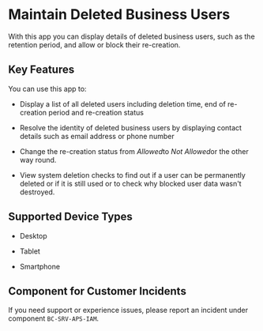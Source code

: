 <!-- loioa904bdd423264cd3bda2b78c36186c2e -->

# Maintain Deleted Business Users



With this app you can display details of deleted business users, such as the retention period, and allow or block their re-creation.



## Key Features

You can use this app to:



-   Display a list of all deleted users including deletion time, end of re-creation period and re-creation status

-   Resolve the identity of deleted business users by displaying contact details such as email address or phone number
-   Change the re-creation status from *Allowed*to *Not Allowed*or the other way round.

-   View system deletion checks to find out if a user can be permanently deleted or if it is still used or to check why blocked user data wasn't destroyed.






<a name="loioa904bdd423264cd3bda2b78c36186c2e__supported_devices"/>

## Supported Device Types

-   Desktop

-   Tablet

-   Smartphone




<a name="loioa904bdd423264cd3bda2b78c36186c2e__customer_component"/>

## Component for Customer Incidents

If you need support or experience issues, please report an incident under component `BC-SRV-APS-IAM`.

